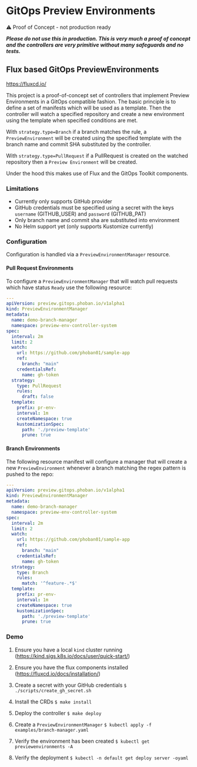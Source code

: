 # GitOps Preview Environments

⚠️ Proof of Concept - not production ready

***Please do not use this in production. This is very much a proof of concept and the controllers are very primitive without many safeguards and no tests.***

## Flux based GitOps PreviewEnvironments

https://fluxcd.io/

This project is a proof-of-concept set of controllers that implement Preview Environments in a GitOps compatible fashion. The basic principle is to define a set of manifests which will be used as a template. Then the controller will watch a specified repository and create a new environment using the template when specified conditions are met.

With `strategy.type=Branch` if a branch matches the rule, a `PreviewEnvironment` will be created using the specified template
with the branch name and commit SHA substituted by the controller.

With `strategy.type=PullRequest` if a PullRequest is created on the watched repository then a `Preview Environment` will be created.

Under the hood this makes use of Flux and the GitOps Toolkit components.

### Limitations

- Currently only supports GitHub provider
- GitHub credentials must be specified using a secret with the keys `username` (GITHUB_USER) and `password` (GITHUB_PAT)
- Only branch name and commit sha are substituted into environment
- No Helm support yet (only supports Kustomize currently)

### Configuration

Configuration is handled via a `PreviewEnvironmentManager` resource.

#### Pull Request Environments

To configure a `PreviewEnvironmentManager` that will watch pull requests which have status `Ready` use the following resource:

```yaml
---
apiVersion: preview.gitops.phoban.io/v1alpha1
kind: PreviewEnvironmentManager
metadata:
  name: demo-branch-manager
  namespace: preview-env-controller-system
spec:
  interval: 2m
  limit: 2
  watch:
    url: https://github.com/phoban01/sample-app
    ref:
      branch: "main"
    credentialsRef:
      name: gh-token
  strategy:
    type: PullRequest
    rules:
      draft: false
  template:
    prefix: pr-env-
    interval: 1m
    createNamespace: true
    kustomizationSpec:
      path: './preview-template'
      prune: true
```

#### Branch Environments

The following resource manifest will configure a manager that will create a new `PreviewEnvironment` whenever a branch matching the regex pattern is pushed to the repo:

``` yaml
---
apiVersion: preview.gitops.phoban.io/v1alpha1
kind: PreviewEnvironmentManager
metadata:
  name: demo-branch-manager
  namespace: preview-env-controller-system
spec:
  interval: 2m
  limit: 2
  watch:
    url: https://github.com/phoban01/sample-app
    ref:
      branch: "main"
    credentialsRef:
      name: gh-token
  strategy:
    type: Branch
    rules:
      match: '^feature-.*$'
  template:
    prefix: pr-env-
    interval: 1m
    createNamespace: true
    kustomizationSpec:
      path: './preview-template'
      prune: true
```

### Demo

1. Ensure you have a local `kind` cluster running (https://kind.sigs.k8s.io/docs/user/quick-start/)

2. Ensure you have the flux components installed (https://fluxcd.io/docs/installation/)

3. Create a secret with your GitHub credentials `$ ./scripts/create_gh_secret.sh`

4. Install the CRDs `$ make install`

5. Deploy the controller `$ make deploy`

6. Create a `PreviewEnvironmentManager` `$ kubectl apply -f examples/branch-manager.yaml`

7. Verify the environment has been created `$ kubectl get previewenvironments -A`

8. Verify the deployment `$ kubectl -n default get deploy server -oyaml`


